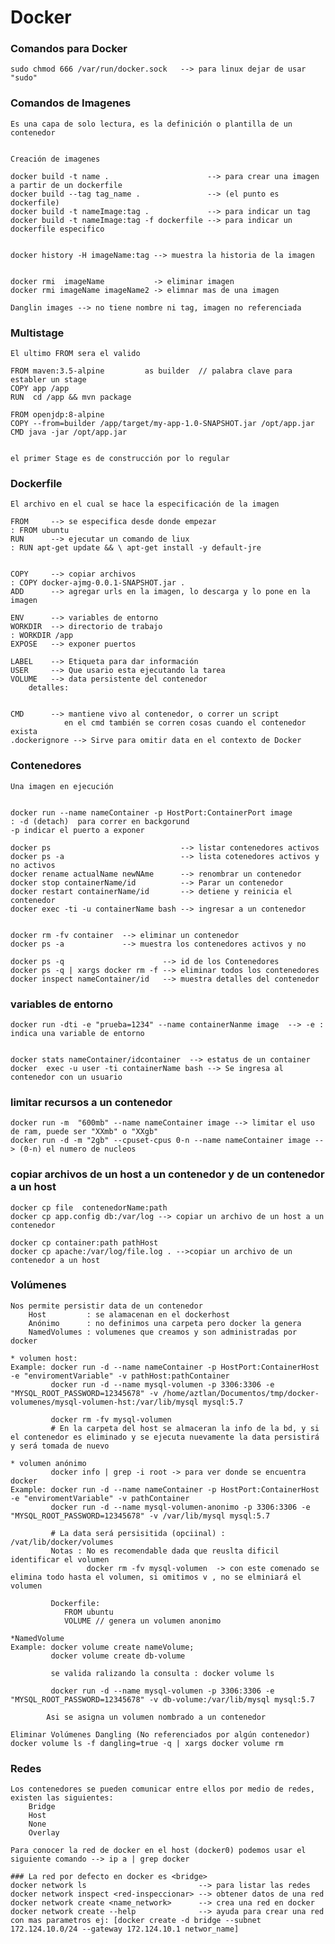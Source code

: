# Docker


### Comandos para Docker

    sudo chmod 666 /var/run/docker.sock   --> para linux dejar de usar "sudo"


### Comandos de Imagenes 

    Es una capa de solo lectura, es la definición o plantilla de un contenedor


    Creación de imagenes

    docker build -t name .                      --> para crear una imagen a partir de un dockerfile
    docker build --tag tag_name .               --> (el punto es dockerfile)
    docker build -t nameImage:tag .             --> para indicar un tag
    docker build -t nameImage:tag -f dockerfile --> para indicar un dockerfile especifico


    docker history -H imageName:tag --> muestra la historia de la imagen


    docker rmi  imageName           -> eliminar imagen
    docker rmi imageName imageName2 -> elimnar mas de una imagen 

    Danglin images --> no tiene nombre ni tag, imagen no referenciada


### Multistage 

    El ultimo FROM sera el valido

    FROM maven:3.5-alpine         as builder  // palabra clave para establer un stage
    COPY app /app
    RUN  cd /app && mvn package

    FROM openjdp:8-alpine
    COPY --from=builder /app/target/my-app-1.0-SNAPSHOT.jar /opt/app.jar
    CMD java -jar /opt/app.jar


    el primer Stage es de construcción por lo regular


### Dockerfile 

    El archivo en el cual se hace la especificación de la imagen

    FROM     --> se especifica desde donde empezar                               : FROM ubuntu
    RUN      --> ejecutar un comando de liux                                     : RUN apt-get update && \ apt-get install -y default-jre


    COPY     --> copiar archivos                                                 : COPY docker-ajmg-0.0.1-SNAPSHOT.jar .
    ADD      --> agregar urls en la imagen, lo descarga y lo pone en la imagen

    ENV      --> variables de entorno
    WORKDIR  --> directorio de trabajo                                           : WORKDIR /app
    EXPOSE   --> exponer puertos

    LABEL    --> Etiqueta para dar información
    USER     --> Que usario esta ejecutando la tarea
    VOLUME   --> data persistente del contenedor
        detalles: 

        
    CMD      --> mantiene vivo al contenedor, o correr un script
                en el cmd también se corren cosas cuando el contenedor exista
    .dockerignore --> Sirve para omitir data en el contexto de Docker




### Contenedores 

    Una imagen en ejecución


    docker run --name nameContainer -p HostPort:ContainerPort image
    : -d (detach)  para correr en backgorund
    -p indicar el puerto a exponer

    docker ps                             --> listar contenedores activos
    docker ps -a                          --> lista cotenedores activos y no activos
    docker rename actualName newNAme      --> renombrar un contenedor
    docker stop containerName/id          --> Parar un contenedor
    docker restart containerName/id       --> detiene y reinicia el contenedor
    docker exec -ti -u containerName bash --> ingresar a un contenedor


    docker rm -fv container  --> eliminar un contenedor
    docker ps -a             --> muestra los contenedores activos y no

    docker ps -q                      --> id de los Contenedores
    docker ps -q | xargs docker rm -f --> eliminar todos los contenedores
    docker inspect nameContainer/id   --> muestra detalles del contenedor

### variables de entorno
    docker run -dti -e "prueba=1234" --name containerNanme image  --> -e : indica una variable de entorno


    docker stats nameContainer/idcontainer  --> estatus de un container
    docker  exec -u user -ti containerName bash --> Se ingresa al contenedor con un usuario 

### limitar recursos a un contenedor
    docker run -m  "600mb" --name nameContainer image --> limitar el uso de ram, puede ser "XXmb" o "XXgb"
    docker run -d -m "2gb" --cpuset-cpus 0-n --name nameContainer image --> (0-n) el numero de nucleos

### copiar archivos de un host a un contenedor y de un contenedor a un host
    docker cp file  contenedorName:path
    docker cp app.config db:/var/log --> copiar un archivo de un host a un contenedor

    docker cp container:path pathHost
    docker cp apache:/var/log/file.log . -->copiar un archivo de un contenedor a un host


### Volúmenes
    Nos permite persistir data de un contenedor
        Host         : se alamacenan en el dockerhost
        Anónimo      : no definimos una carpeta pero docker la genera
        NamedVolumes : volumenes que creamos y son administradas por docker

    * volumen host:
    Example: docker run -d --name nameContainer -p HostPort:ContainerHost -e "enviromentVariable" -v pathHost:pathContainer
             docker run -d --name mysql-volumen -p 3306:3306 -e "MYSQL_ROOT_PASSWORD=12345678" -v /home/aztlan/Documentos/tmp/docker-volumenes/mysql-volumen-hst:/var/lib/mysql mysql:5.7

             docker rm -fv mysql-volumen
             # En la carpeta del host se almaceran la info de la bd, y si el contenedor es eliminado y se ejecuta nuevamente la data persistirá y será tomada de nuevo

    * volumen anónimo
             docker info | grep -i root -> para ver donde se encuentra docker
    Example: docker run -d --name nameContainer -p HostPort:ContainerHost -e "enviromentVariable" -v pathContainer
             docker run -d --name mysql-volumen-anonimo -p 3306:3306 -e "MYSQL_ROOT_PASSWORD=12345678" -v /var/lib/mysql mysql:5.7

             # La data será persisitida (opciinal) : /vat/lib/docker/volumes
             Notas : No es recomendable dada que reuslta dificil identificar el volumen
                     docker rm -fv mysql-volumen  -> con este comenado se elimina todo hasta el volumen, si omitimos v , no se elminiará el volumen

             Dockerfile:
                FROM ubuntu
                VOLUME // genera un volumen anonimo
    
    *NamedVolume
    Example: docker volume create nameVolume;
             docker volume create db-volume

             se valida ralizando la consulta : docker volume ls

             docker run -d --name mysql-volumen -p 3306:3306 -e "MYSQL_ROOT_PASSWORD=12345678" -v db-volume:/var/lib/mysql mysql:5.7
    
            Asi se asigna un volumen nombrado a un contenedor

    Eliminar Volúmenes Dangling (No referenciados por algún contenedor)
    docker volume ls -f dangling=true -q | xargs docker volume rm



### Redes
    Los contenedores se pueden comunicar entre ellos por medio de redes, existen las siguientes:
        Bridge
        Host
        None
        Overlay

    Para conocer la red de docker en el host (docker0) podemos usar el siguiente comando --> ip a | grep docker
    
    ### La red por defecto en docker es <bridge> 
    docker network ls                         --> para listar las redes 
    docker network inspect <red-inspeccionar> --> obtener datos de una red
    docker network create <name_network>      --> crea una red en docker
    docker network create --help              --> ayuda para crear una red con mas parametros ej: [docker create -d bridge --subnet 172.124.10.0/24 --gateway 172.124.10.1 networ_name]
    
